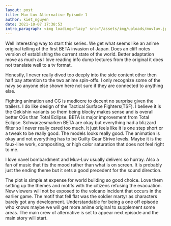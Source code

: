 ```yaml
---
layout: post
title: Muv Luv Alternative Episode 1
author: kiet_nguyen
date: 2021-10-07 17:38:53
intro_paragraph: <img loading="lazy" src="/assets/img/uploads/muvluv.jpg" alt="">
---
```

Well interesting way to start this series. We get what seems like an anime original telling of the first BETA invasion of Japan. Does an cliff notes version of establishing the current state of the world. Better adaptation move as much as I love reading info dump lectures from the original it does not translate well to a tv format. 

Honestly, I never really dived too deeply into the side content other then half pay attention to the two anime spin-offs. I only recognize some of the navy so anyone else shown here not sure if they are connected to anything else.

Fighting animation and CG is mediocre to decent no surprise given the trailers. I do like design of the Tactical Surface Fighters(TSF). I believe it is the Gekishin variants so them being blocky makes sense and is overall better CGs than Total Eclipse.  BETA is major improvement from Total Eclipse. Schwarzesmarken BETA are okay but everything had a blizzard filter so I never really cared too much. It just feels like it is one step short or a tweak to be really good. The models looks really good. The animation is okay and not everything has to be Guilty Gear Strive levels. Maybe it is the faux-line work, compositing, or high color saturation that does not feel right to me.

I love navel bombardment and Muv-Luv usually delivers so hurray. Also a fan of music that fits the mood rather than what is on screen. It is probably just the ending theme but it sets a good precedent for the sound direction.

The plot is simple at expense for world building so good choice. Love them setting up the themes and motifs with the citizens refusing the evacuation. New viewers will not be exposed to the volcano incident that occurs in the earlier game. The motif that fell flat was the soldier martyr as characters barely got any development. Understandable for being a one off episode who knows maybe we will get more anime original to supplement some areas. The main crew of alternative is set to appear next episode and the main story will start.